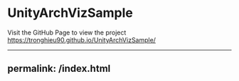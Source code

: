 # UnityArchVizSample

Visit the GitHub Page to view the project
https://tronghieu90.github.io/UnityArchVizSample/

---
permalink: /index.html
---
